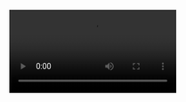 ![Dashboard](https://github.com/Dhinagaran-P/Netflix-Dashboard-Tableau/blob/main/Dashboard%20Video.mp4)
